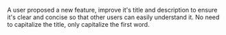 A user proposed a new feature, improve it's title and description to ensure it's clear and concise so that other users can easily understand it. No need to capitalize the title, only capitalize the first word.
